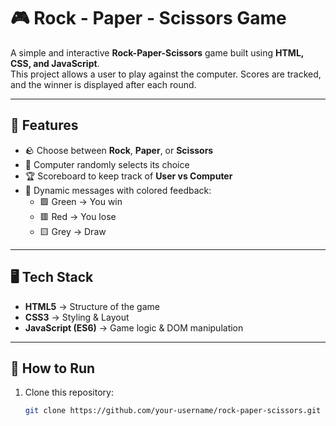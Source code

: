 # 🎮 Rock - Paper - Scissors Game

A simple and interactive **Rock-Paper-Scissors** game built using **HTML, CSS, and JavaScript**.  
This project allows a user to play against the computer. Scores are tracked, and the winner is displayed after each round.

---

## 📌 Features
- 🪨 Choose between **Rock**, **Paper**, or **Scissors**
- 🤖 Computer randomly selects its choice
- 🏆 Scoreboard to keep track of **User vs Computer**
- 🎨 Dynamic messages with colored feedback:
  - 🟩 Green → You win
  - 🟥 Red → You lose
  - 🟨 Grey → Draw

---

## 🖥️ Tech Stack
- **HTML5** → Structure of the game  
- **CSS3** → Styling & Layout  
- **JavaScript (ES6)** → Game logic & DOM manipulation  

---

## 🚀 How to Run
1. Clone this repository:
   ```bash
   git clone https://github.com/your-username/rock-paper-scissors.git

